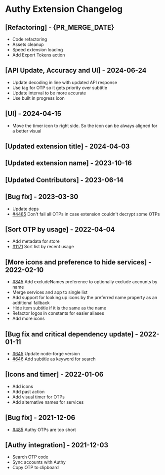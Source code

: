 # Authy Extension Changelog

## [Refactoring] - {PR_MERGE_DATE}

- Code refactoring
- Assets cleanup 
- Speed extension loading
- Add Export Tokens action

## [API Update, Accuracy and UI] - 2024-06-24

- Update decoding in line with updated API response
- Use tag for OTP so it gets priority over subtitle
- Update interval to be more accurate
- Use built in progress icon

## [UI] - 2024-04-15

- Move the timer icon to right side. So the icon can be always aligned for a better visual

## [Updated extension title] - 2024-04-03

## [Updated extension name] - 2023-10-16

## [Updated Contributors] - 2023-06-14

## [Bug fix] - 2023-03-30

- Update deps
- [#4485](https://github.com/raycast/extensions/issues/4485) Don't fail all OTPs in case extension couldn't decrypt some OTPs

## [Sort OTP by usage] - 2022-04-04

- Add metadata for store
- [#1171](https://github.com/raycast/extensions/issues/1171) Sort list by recent usage

## [More icons and preference to hide services] - 2022-02-10

- [#845](https://github.com/raycast/extensions/issues/845) Add excludeNames preference to optionally exclude accounts by name
- Merge services and app to single list
- Add support for looking up icons by the preferred name property as an additional fallback
- Hide item subtitle if it is the same as the name
- Refactor logos in constants for easier aliases
- Add more icons

## [Bug fix and critical dependency update] - 2022-01-11

- [#645](https://github.com/raycast/extensions/issues/645) Update node-forge version
- [#646](https://github.com/raycast/extensions/issues/646) Add subtitle as keyword for search

## [Icons and timer] - 2022-01-06

- Add icons
- Add past action
- Add visual timer for OTPs
- Add alternative names for services

## [Bug fix] - 2021-12-06

- [#485](https://github.com/raycast/extensions/issues/485) Authy OTPs are too short

## [Authy integration] - 2021-12-03

- Search OTP code
- Sync accounts with Authy
- Copy OTP to clipboard
